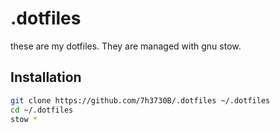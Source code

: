 # .dotfiles

these are my dotfiles. They are managed with gnu stow.

## Installation
```bash
git clone https://github.com/7h3730B/.dotfiles ~/.dotfiles
cd ~/.dotfiles
stow *
```
